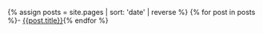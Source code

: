 {% assign posts = site.pages | sort: 'date' | reverse %}
{% for post in posts %}- [{{post.title}}]({{post.url}}){% endfor %}
